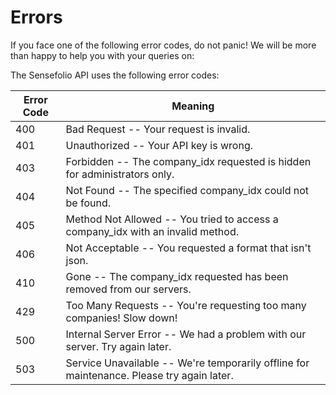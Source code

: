 # Errors

<aside class="notice">
If you face one of the following error codes, do not panic!
We will be more than happy to help you with your queries on: <mark.wood@sensefolio.com>
</aside>

The Sensefolio API uses the following error codes:


Error Code | Meaning
---------- | -------
400 | Bad Request -- Your request is invalid.
401 | Unauthorized -- Your API key is wrong.
403 | Forbidden -- The company_idx requested is hidden for administrators only.
404 | Not Found -- The specified company_idx could not be found.
405 | Method Not Allowed -- You tried to access a company_idx with an invalid method.
406 | Not Acceptable -- You requested a format that isn't json.
410 | Gone -- The company_idx requested has been removed from our servers.
429 | Too Many Requests -- You're requesting too many companies! Slow down!
500 | Internal Server Error -- We had a problem with our server. Try again later.
503 | Service Unavailable -- We're temporarily offline for maintenance. Please try again later.
